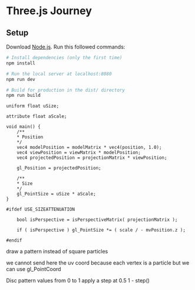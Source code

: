 # Three.js Journey

## Setup
Download [Node.js](https://nodejs.org/en/download/).
Run this followed commands:

``` bash
# Install dependencies (only the first time)
npm install

# Run the local server at localhost:8080
npm run dev

# Build for production in the dist/ directory
npm run build
```

```
uniform float uSize;

attribute float aScale;

void main() {
    /**
    * Position
    */
    vec4 modelPosition = modelMatrix * vec4(position, 1.0);
    vec4 viewPosition = viewMatrix * modelPosition;
    vec4 projectedPosition = projectionMatrix * viewPosition;

    gl_Position = projectedPosition;

    /**
    * Size
    */
    gl_PointSize = uSize * aScale;
}
```

	#ifdef USE_SIZEATTENUATION

		bool isPerspective = isPerspectiveMatrix( projectionMatrix );

		if ( isPerspective ) gl_PointSize *= ( scale / - mvPosition.z );

	#endif

draw a pattern instead of square particles

we cannot send here the uv coord because each vertex is a particle but we can use gl_PointCoord

Disc pattern
values from 0 to 1
apply a step at 0.5
1 - step()
